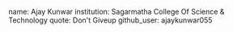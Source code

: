 
name:	Ajay Kunwar
institution: Sagarmatha College Of Science & Technology
quote: Don't Giveup
github_user: ajaykunwar055
